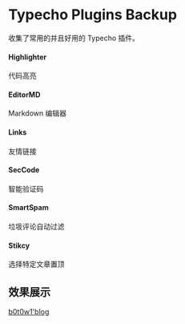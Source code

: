 # Typecho Plugins Backup

收集了常用的并且好用的 Typecho 插件。

#### Highlighter

代码高亮

#### EditorMD

Markdown 编辑器

#### Links

友情链接

#### SecCode

智能验证码

#### SmartSpam

垃圾评论自动过滤

#### Stikcy

选择特定文章置顶

## 效果展示

[b0t0w1'blog][1]




[1]: http://www.b0t0w1.cc
